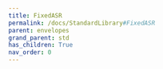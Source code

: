```yaml
---
title: FixedASR
permalink: /docs/StandardLibrary#FixedASR
parent: envelopes
grand_parent: std
has_children: True
nav_order: 0
---
```

